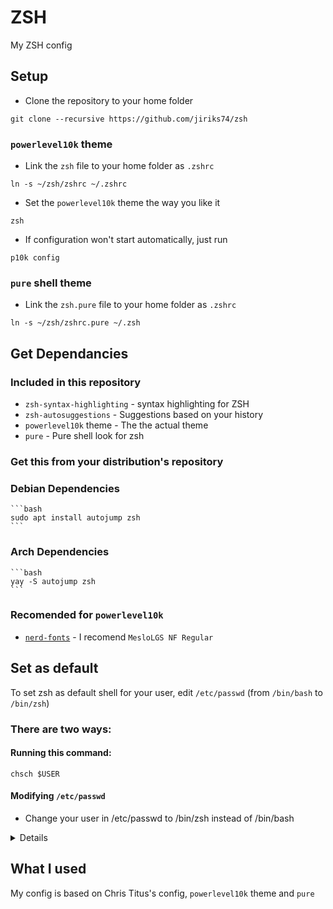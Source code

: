 # ZSH
My ZSH config

## Setup
  - Clone the repository to your home folder
```
git clone --recursive https://github.com/jiriks74/zsh
```
### `powerlevel10k` theme
  - Link the `zsh` file to your home folder as `.zshrc`
```
ln -s ~/zsh/zshrc ~/.zshrc
```
  - Set the `powerlevel10k` theme the way you like it
```
zsh
```
  - If configuration won't start automatically, just run
```
p10k config
```
### `pure` shell theme
  - Link the `zsh.pure` file to your home folder as `.zshrc`
```
ln -s ~/zsh/zshrc.pure ~/.zsh
```  

## Get Dependancies

### Included in this repository
  - `zsh-syntax-highlighting` - syntax highlighting for ZSH
  - `zsh-autosuggestions` - Suggestions based on your history
  - `powerlevel10k` theme - The the actual theme
  - `pure` - Pure shell look for zsh

### Get this from your distribution's repository
  ### Debian Dependencies
    ```bash
    sudo apt install autojump zsh
    ```

  ### Arch Dependencies
    ```bash
    yay -S autojump zsh
    ```

### Recomended for `powerlevel10k`
  - [`nerd-fonts`](https://github.com/ryanoasis/nerd-fonts "nerd-fonts github page") - I recomend `MesloLGS NF Regular`

## Set as default
To set zsh as default shell for your user, edit `/etc/passwd` (from `/bin/bash` to `/bin/zsh`)

### There are two ways:
#### Running this command:
```chsch $USER```

#### Modifying `/etc/passwd`
  * Change your user in /etc/passwd to /bin/zsh instead of /bin/bash
<details>

  * Find line containing your username
  * Put your username instead of `user`

From: `user:x:1000:1000::/home/user:/bin/bash`

To:   `user:x:1000:1000::/home/user:/bin/zsh`
</details>

## What I used
My config is based on Chris Titus's config, `powerlevel10k` theme and `pure`
